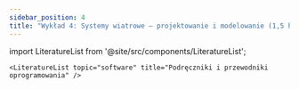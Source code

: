 ```yaml
---
sidebar_position: 4
title: "Wykład 4: Systemy wiatrowe — projektowanie i modelowanie (1,5 h)"
---
```

import LiteratureList from '@site/src/components/LiteratureList';


`<LiteratureList topic="software" title="Podręczniki i przewodniki oprogramowania" />`
